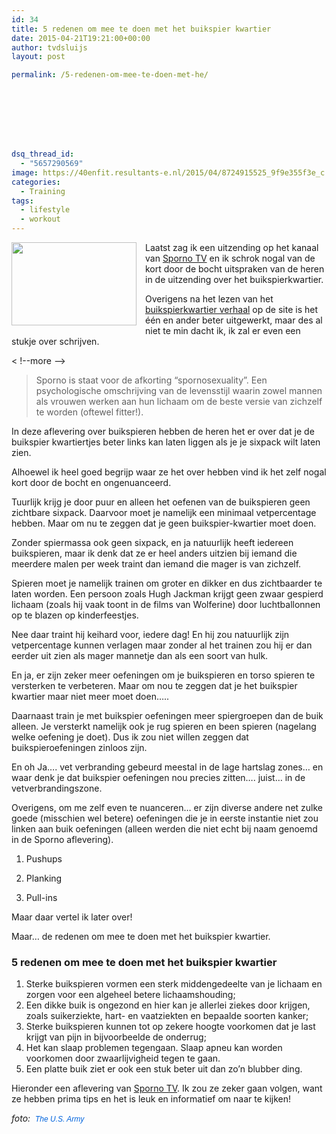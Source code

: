 ```yaml
---
id: 34
title: 5 redenen om mee te doen met het buikspier kwartier
date: 2015-04-21T19:21:00+00:00
author: tvdsluijs
layout: post

permalink: /5-redenen-om-mee-te-doen-met-he/








dsq_thread_id:
  - "5657290569"
image: https://40enfit.resultants-e.nl/2015/04/8724915525_9f9e355f3e_c.jpg
categories:
  - Training
tags:
  - lifestyle
  - workout
---
```

<div class="separator" style="clear: both; text-align: center;">
  <a href="https://farm8.staticflickr.com/7376/8724915525_9f9e355f3e_c.jpg" imageanchor="1" style="clear: left; float: left; margin-bottom: 1em; margin-right: 1em;"><img border="0" height="133" src="https://farm8.staticflickr.com/7376/8724915525_9f9e355f3e_c.jpg" width="200" /></a>
</div>

Laatst zag ik een uitzending op het kanaal van <a href="http://www.sporno.tv/" target="_blank">Sporno TV</a>&nbsp;en ik schrok nogal van de kort door de bocht uitspraken van de heren in de uitzending over het buikspierkwartier.

Overigens na het lezen van het <a href="http://www.sporno.tv/afleveringen/zichtbare-buikspieren-en-lijntjes-het-ultieme-doel-maar-hoe/" target="_blank">buikspierkwartier verhaal</a>&nbsp;op de site is het één en ander beter uitgewerkt, maar des al niet te min dacht ik, ik zal er even een stukje over schrijven.

< !--more -->

<blockquote class="tr_bq">
  <p>
    Sporno is staat voor de afkorting &#8220;spornosexuality&#8221;. Een psychologische omschrijving van de levensstijl waarin zowel mannen als vrouwen werken aan hun lichaam om de beste versie van zichzelf te worden (oftewel fitter!).&nbsp;
  </p>
</blockquote>

In deze aflevering over buikspieren hebben de heren het er over dat je de buikspier kwartiertjes beter links kan laten liggen als je je sixpack wilt laten zien.

Alhoewel ik heel goed begrijp waar ze het over hebben vind ik het zelf nogal kort door de bocht en ongenuanceerd.

Tuurlijk krijg je door puur en alleen het oefenen van de buikspieren geen zichtbare sixpack. Daarvoor moet je namelijk een minimaal vetpercentage hebben. Maar om nu te zeggen dat je geen buikspier-kwartier moet doen.

Zonder spiermassa ook geen sixpack, en ja natuurlijk heeft iedereen buikspieren, maar ik denk dat ze er heel anders uitzien bij iemand die meerdere malen per week traint dan iemand die mager is van zichzelf.

Spieren moet je namelijk trainen om groter en dikker en dus zichtbaarder te laten worden. Een persoon zoals&nbsp;Hugh Jackman krijgt geen zwaar gespierd lichaam (zoals hij vaak toont in de films van Wolferine) door luchtballonnen op te blazen op kinderfeestjes.

Nee daar traint hij keihard voor, iedere dag! En hij zou natuurlijk zijn vetpercentage kunnen verlagen maar zonder al het trainen zou hij er dan eerder uit zien als mager mannetje dan als een soort van hulk.

En ja, er zijn zeker meer oefeningen om je buikspieren en torso spieren te versterken te verbeteren. Maar om nou te zeggen dat je het buikspier kwartier maar niet meer moet doen&#8230;..

Daarnaast train je met buikspier oefeningen meer spiergroepen dan de buik alleen. Je versterkt namelijk ook je rug spieren en been spieren (nagelang welke oefening je doet). Dus ik zou niet willen zeggen dat buikspieroefeningen zinloos zijn.

En oh Ja&#8230;. vet verbranding gebeurd meestal in de lage hartslag zones&#8230; en waar denk je dat buikspier oefeningen nou precies zitten&#8230;. juist&#8230; in de vetverbrandingszone.

Overigens, om me zelf even te nuanceren&#8230; er zijn diverse andere net zulke goede (misschien wel betere) oefeningen die je in eerste instantie niet zou linken aan buik oefeningen (alleen werden die niet echt bij naam genoemd in de Sporno aflevering).

1. Pushups
  
2. Planking
  
3. Pull-ins

Maar daar vertel ik later over!

Maar&#8230; de redenen om mee te doen met het buikspier kwartier.

### 5 redenen om mee te doen met het buikspier kwartier



  1. Sterke buikspieren vormen een sterk middengedeelte van je lichaam en zorgen voor een algeheel betere lichaamshouding;
  2. Een dikke buik is ongezond en hier kan je allerlei ziekes door krijgen, zoals suikerziekte, hart- en vaatziekten en bepaalde soorten kanker;
  3. Sterke buikspieren kunnen tot op zekere hoogte voorkomen dat je last krijgt van pijn in bijvoorbeelde de onderrug;
  4. Het kan slaap problemen tegengaan. Slaap apneu kan worden voorkomen door zwaarlijvigheid tegen te gaan.
  5. Een platte buik ziet er ook een stuk beter uit dan zo&#8217;n blubber ding.

Hieronder een aflevering van <a href="http://www.sporno.tv/" target="_blank">Sporno TV</a>. Ik zou ze zeker gaan volgen, want ze hebben prima tips en het is leuk en informatief om naar te kijken!


  
_foto:&nbsp;&nbsp;<a href="https://www.flickr.com/photos/soldiersmediacenter/" style="background-color: #fefefe; color: #0063dc; font-family: Arial, Helvetica, sans-serif; font-size: 12px; line-height: 18px; text-decoration: none;">The U.S. Army</a>_